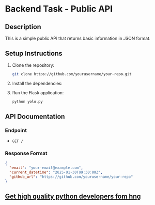 # Backend Task - Public API

## Description
This is a simple public API that returns basic information in JSON format.

## Setup Instructions
1. Clone the repository:
    ```bash
    git clone https://github.com/yourusername/your-repo.git
    ```
2. Install the dependencies:
  
3. Run the Flask application:
    ```bash
    python yolo.py
    ```

## API Documentation

### Endpoint
- `GET /`

### Response Format
```json
{
  "email": "your-email@example.com",
  "current_datetime": "2025-01-30T09:30:00Z",
  "github_url": "https://github.com/yourusername/your-repo"
}
```

## [Get high quality python developers fom hng](https://hng.tech/hire/python-developers)
